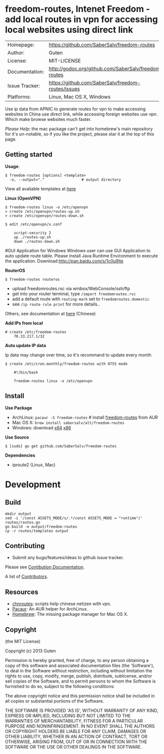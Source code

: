freedom-routes, Intenet Freedom - add local routes in vpn for accessing local websites using direct link
========================================================================================================

|                |                                                             |
|----------------|------------------------------------------------------       |
| Homepage:      | https://github.com/SaberSalv/freedom-routes        |
| Author:	       | Guten                                            |
| License:       | MIT-LICENSE                                                |
| Documentation: | http://godoc.org/github.com/SaberSalv/freedom-routes
| Issue Tracker: | https://github.com/SaberSalv/freedom-routes/issues |
| Platforms:     | Linux, Mac OS X, Windows                         |

Use ip data from APNIC to generate routes for vpn to make accessing websites in China use direct link, while accessing foreign websites use vpn. Which make browse websites much faster.

*Please Help*: the mac package can't get into homebrew's main repository for it's un-notable, so if you like the project, please star it at the top of this page.

Getting started
---------------

**Usage**:

	$ freedom-routes [options] <template>
      -o, --output="."                 # output directory

View all avaliable templates at [here](https://github.com/SaberSalv/freedom-routes/tree/master/routes/templates)

**Linux (OpenVPN)**

	$ freedom-routes linux -o /etc/openvpn
	> create /etc/openvpn/routes-up.sh
	> create /etc/openvpn/routes-down.sh

	$ edit /etc/openvpn/x.conf

		script-security 2
		up ./routes-up.sh
		down ./routes-down.sh

#GUI Application for Windows
    Windows user can use GUI Application to auto update route table. Please install Java Runtime Environment to execute the application. Download:http://pan.baidu.com/s/1c0u9lte

**RouterOS**

	$ freedom-routes routeros

* upload freedomroutes.rsc via winbox/WebConsole/ssh/ftp
* get into your router terminal, type `/import freedomroutes.rsc`
* add a default route with `routing-mark` set to `freedomroutes.domestic`
* see `/ip route rule print` for more details..

Others, see documentation at [here](https://github.com/SaberSalv/chnroutes/blob/master/README.md) (Chinese)

**Add IPs from local**

	# create /etc/freedom-routes
		70.33.217.1/32

**Auto update IP data**

Ip data may change over time, so it's recommand to update every month.

	$ create /etc/cron.monthly/freedom-routes with 0755 mode

		#!/bin/bash

		freedom-routes linux -o /etc/openvpn

Install
-------

**Use Package**

* ArchLinux: `pacaur -S freedom-routes` # install [freedom-routes](https://aur.archlinux.org/packages/freedom-routes/) from AUR
* Mac OS X: `brew install sabersalv/alt/freedom-routes`
* Windows: download [x64](http://dl.saber.li/freedom-routes/freedom-routes.windows.amd64.zip) [x86](http://dl.saber.li/freedom-routes/freedom-routes.windows.386.zip)

**Use Source**

	$ [sudo] go get github.com/SaberSalv/freedom-routes
	
**Dependencies**

* iproute2 (Linux, Mac)

Development 
===========

Build
------

	mkdir output
	sed -i '/const ASSETS_MODE/s/.*/const ASSETS_MODE = "runtime"/' routes/routes.go
	go build -o output/freedom-routes
	cp -r routes/templates output

Contributing 
-------------

* Submit any bugs/features/ideas to github issue tracker.

Please see [Contibution Documentation](https://github.com/SaberSalv/freedom-routes/blob/master/CONTRIBUTING.md).

A list of [Contributors](https://github.com/SaberSalv/freedom-routes/contributors).

Resources
---------

* [chnroutes](https://github.com/SaberSalv/chnroutes): scripts help chinese netizen with vpn.
* [Pacaur](https://github.com/Spyhawk/pacaur): An AUR helper for ArchLinux.
* [Homebrew](https://github.com/mxcl/homebrew): The missing package manager for Mac OS X.

Copyright
---------

(the MIT License)

Copyright (c) 2013 Guten

Permission is hereby granted, free of charge, to any person obtaining a copy of this software and associated documentation files (the 'Software'), to deal in the Software without restriction, including without limitation the rights to use, copy, modify, merge, publish, distribute, sublicense, and/or sell copies of the Software, and to permit persons to whom the Software is furnished to do so, subject to the following conditions:

The above copyright notice and this permission notice shall be included in all copies or substantial portions of the Software.

THE SOFTWARE IS PROVIDED 'AS IS', WITHOUT WARRANTY OF ANY KIND, EXPRESS OR IMPLIED, INCLUDING BUT NOT LIMITED TO THE WARRANTIES OF MERCHANTABILITY, FITNESS FOR A PARTICULAR PURPOSE AND NONINFRINGEMENT.  IN NO EVENT SHALL THE AUTHORS OR COPYRIGHT HOLDERS BE LIABLE FOR ANY CLAIM, DAMAGES OR OTHER LIABILITY, WHETHER IN AN ACTION OF CONTRACT, TORT OR OTHERWISE, ARISING FROM, OUT OF OR IN CONNECTION WITH THE SOFTWARE OR THE USE OR OTHER DEALINGS IN THE SOFTWARE.
